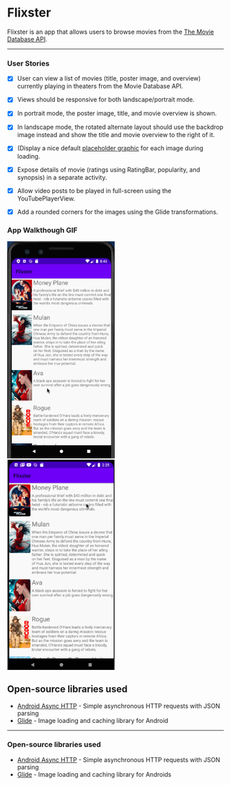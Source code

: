 # Flixster
Flixster is an app that allows users to browse movies from the [The Movie Database API](http://docs.themoviedb.apiary.io/#).

---

### User Stories

- [x] User can view a list of movies (title, poster image, and overview) currently playing in theaters from the Movie Database API.
- [x] Views should be responsive for both landscape/portrait mode.
- [x] In portrait mode, the poster image, title, and movie overview is shown.
- [x] In landscape mode, the rotated alternate layout should use the backdrop image instead and show the title and movie overview to the right of it.
- [x] (Display a nice default [placeholder graphic](https://guides.codepath.org/android/Displaying-Images-with-the-Glide-Library#advanced-usage) for each image during loading.
- [x] Expose details of movie (ratings using RatingBar, popularity, and synopsis) in a separate activity.
- [x] Allow video posts to be played in full-screen using the YouTubePlayerView.
- [x] Add a rounded corners for the images using the Glide transformations.


### App Walkthough GIF

<img src="flixster.gif" width=250><br> <img src="flixster2.gif" width=250><br>

## Open-source libraries used
- [Android Async HTTP](https://github.com/codepath/CPAsyncHttpClient) - Simple asynchronous HTTP requests with JSON parsing
- [Glide](https://github.com/bumptech/glide) - Image loading and caching library for Android

---

### Open-source libraries used

- [Android Async HTTP](https://github.com/codepath/CPAsyncHttpClient) - Simple asynchronous HTTP requests with JSON parsing
- [Glide](https://github.com/bumptech/glide) - Image loading and caching library for Androids
